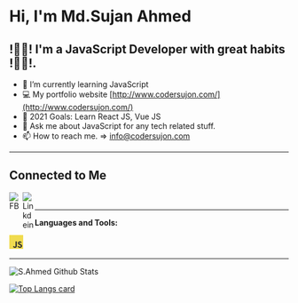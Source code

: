 
# Hi, I'm Md.Sujan Ahmed
## !👨‍👨‍! I'm  a JavaScript Developer with great habits !👨‍👨!.
- 🔭 I’m currently learning JavaScript
- 💻 My portfolio website [http://www.codersujon.com/](http://www.codersujon.com/)
- 🥅 2021 Goals: Learn React JS, Vue JS
- 💬 Ask me about JavaScript for any tech related stuff.
- 📫 How to reach me. => info@codersujon.com

<hr/>

## Connected to Me
<a href="https://www.facebook.com/codersujon/">
  <img align="left" alt="FB" width="24px" src="https://img.icons8.com/fluent/2x/facebook-new.png" />
</a>
<a href="https://www.linkedin.com/in/codersujon/">
  <img align="left" alt="Linkdein" width="22px" src="https://avatars.githubusercontent.com/u/357098?s=200&v=4" />
</a>
<br/>
<hr/>

**Languages and Tools:**  

<code><a href="https://developer.mozilla.org/en-US/docs/Web/JavaScript" target="_blank"><img height="25" src="https://raw.githubusercontent.com/github/explore/80688e429a7d4ef2fca1e82350fe8e3517d3494d/topics/javascript/javascript.png"></a></code>
<!-- <code><a href="#" target="_blank"><img height="25" src=""></a></code> -->

<hr/>

<img width="300" alt="S.Ahmed Github Stats" src="https://github-readme-stats.vercel.app/api?username=positiveworldbd&show_icons=true">

[![Top Langs card](https://github-readme-stats.vercel.app/api/top-langs/?username=positiveworldbd&card_width=550)](https://codersujon.com/)


